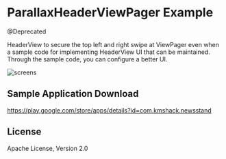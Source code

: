 ParallaxHeaderViewPager Example
===================
@Deprecated

HeaderView to secure the top left and right swipe at ViewPager even when a sample code for implementing HeaderView UI that can be maintained. Through the sample code, you can configure a better UI.


![screens](screen.png)


Sample Application Download
----
https://play.google.com/store/apps/details?id=com.kmshack.newsstand


License
----
Apache License, Version 2.0


